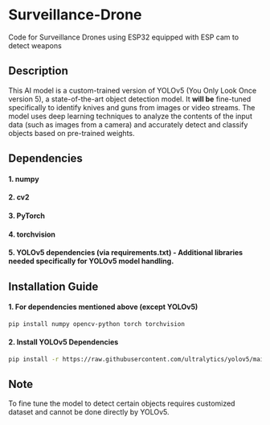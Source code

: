 # Surveillance-Drone
Code for Surveillance Drones using ESP32 equipped with ESP cam to detect weapons

## Description
This AI model is a custom-trained version of YOLOv5 (You Only Look Once version 5), a state-of-the-art object detection model. It __will be__ fine-tuned specifically to identify knives and guns from images or video streams. The model uses deep learning techniques to analyze the contents of the input data (such as images from a camera) and accurately detect and classify objects based on pre-trained weights. 

## Dependencies
#### **1. numpy**
#### **2. cv2**
#### **3. PyTorch**
#### **4. torchvision**
#### **5. YOLOv5 dependencies (via requirements.txt) - Additional libraries needed specifically for YOLOv5 model handling.**

## Installation Guide 
#### **1. For dependencies mentioned above (except YOLOv5)**
```bash
pip install numpy opencv-python torch torchvision
```
#### **2. Install YOLOv5 Dependencies**
```bash
pip install -r https://raw.githubusercontent.com/ultralytics/yolov5/main/requirements.txt
```
## Note 
To fine tune the model to detect certain objects requires customized dataset and cannot be done directly by YOLOv5. 
